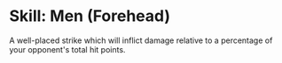 # Skill: Men (Forehead)

A well-placed strike which will inflict damage relative to a percentage of your opponent's total hit points.
